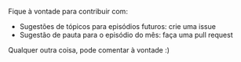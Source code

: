 Fique à vontade para contribuir com:

- Sugestões de tópicos para episódios futuros: crie uma issue
- Sugestão de pauta para o episódio do mês: faça uma pull request 

Qualquer outra coisa, pode comentar à vontade :)

